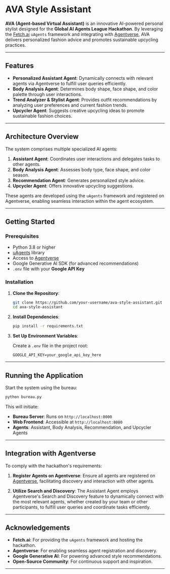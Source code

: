 

# AVA Style Assistant 

**AVA (Agent-based Virtual Assistant)** is an innovative AI-powered personal stylist designed for the **Global AI Agents League Hackathon**. By leveraging the [Fetch.ai](https://fetch.ai/) `uAgents` framework and integrating with [Agentverse](https://agentverse.ai/), AVA delivers personalized fashion advice and promotes sustainable upcycling practices.

---

##  Features

- **Personalized Assistant Agent**: Dynamically connects with relevant agents via Agentverse to fulfill user queries efficiently.
- **Body Analysis Agent**: Determines body shape, face shape, and color palette through user interactions.
- **Trend Analyzer & Stylist Agent**: Provides outfit recommendations by analyzing user preferences and current fashion trends.
- **Upcycler Agent**: Suggests creative upcycling ideas to promote sustainable fashion choices.

---

## Architecture Overview

The system comprises multiple specialized AI agents:

1. **Assistant Agent**: Coordinates user interactions and delegates tasks to other agents.
2. **Body Analysis Agent**: Assesses body type, face shape, and color season.
3. **Recommendation Agent**: Generates personalized style advice.
4. **Upcycler Agent**: Offers innovative upcycling suggestions.

These agents are developed using the `uAgents` framework and registered on Agentverse, enabling seamless interaction within the agent ecosystem.

---

##  Getting Started

### Prerequisites

- Python 3.8 or higher
- [uAgents](https://pypi.org/project/uagents/) library
- Access to [Agentverse](https://agentverse.ai/)
- Google Generative AI SDK (for advanced recommendations)
- `.env` file with your **Google API Key**

### Installation

1. **Clone the Repository**:

   ```bash
   git clone https://github.com/your-username/ava-style-assistant.git
   cd ava-style-assistant
   ```

2. **Install Dependencies**:

   ```bash
   pip install -r requirements.txt
   ```

3. **Set Up Environment Variables**:

   Create a `.env` file in the project root:

   ```env
   GOOGLE_API_KEY=your_google_api_key_here
   ```

---

##  Running the Application

Start the system using the bureau:

```bash
python bureau.py
```

This will initiate:

- **Bureau Server**: Runs on `http://localhost:8000`
- **Web Frontend**: Accessible at `http://localhost:8080`
- **Agents**: Assistant, Body Analysis, Recommendation, and Upcycler Agents

---

##  Integration with Agentverse

To comply with the hackathon's requirements:

1. **Register Agents on Agentverse**: Ensure all agents are registered on [Agentverse](https://agentverse.ai/), facilitating discovery and interaction with other agents.

2. **Utilize Search and Discovery**: The Assistant Agent employs Agentverse's Search and Discovery feature to dynamically connect with the most relevant agents, whether created by your team or other participants, to fulfill user queries and coordinate tasks efficiently.



---

## Acknowledgements

- **Fetch.ai**: For providing the `uAgents` framework and hosting the hackathon.
- **Agentverse**: For enabling seamless agent registration and discovery.
- **Google Generative AI**: For powering advanced style recommendations.
- **Open-Source Community**: For continuous support and inspiration.

---

